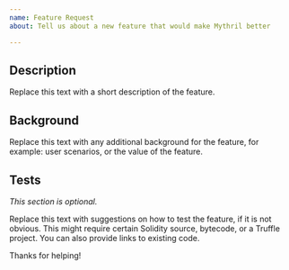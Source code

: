 ```yaml
---
name: Feature Request
about: Tell us about a new feature that would make Mythril better

---
```


## Description

Replace this text with a short description of the feature.

## Background

Replace this text with any additional background for the
feature, for example: user scenarios, or the value of the feature.

## Tests
_This section is optional._

Replace this text with suggestions on how to test the feature,
if it is not obvious. This might require certain Solidity source,
bytecode, or a Truffle project. You can also provide
links to existing code.

Thanks for helping!
